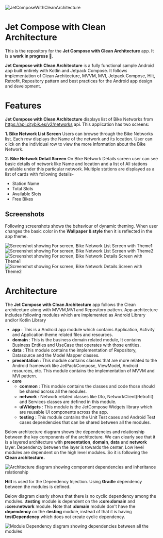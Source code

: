![JetComposeWithCleanArchitecture](docs/images/app_image.png "Jet Compose with Clean Architecture")

Jet Compose with Clean Architecture
===================================

This is the repository for the **Jet Compose with Clean Architecture** app. It is a **work in progress** 🚧.

**Jet Compose with Clean Architecture** is a fully functional sample Android app built entirely with Kotlin and Jetpack Compose. 
It follows implementation of Clean Architecture, MVVM, MVI, Jetpack Compose, Hilt, Retrofit, Repository pattern 
and best practices for the Android app design and development.

# Features

**Jet Compose with Clean Architecture** displays list of Bike Networks from https://api.citybik.es/v2/networks api.
This application has two screens:

**1. Bike Network List Screen**
Users can browse through the Bike Networks list. Each row displays the Name of the network and its location. 
User can click on the individual row to view the more information about the Bike Network.

**2. Bike Network Detail Screen**
On Bike Network Details screen user can see basic details of network like Name and location and a list of All 
stations available under this particular network. Multiple stations are displayed as a list of cards with following details-
- Station Name
- Total Slots
- Available Slots
- Free Bikes

## Screenshots
Following screenshots shows the behaviour of dynamic theming. When user changes the basic color in the **Wallpaper & style** then it is reflected in the app theme.

![Screenshot showing For screen, Bike Network List Screen with Theme1](docs/images/bike_networks_theme1.png "Screenshot showing For screen, Bike Network List Screen with Theme1")
![Screenshot showing For screen, Bike Network List Screen with Theme2](docs/images/bike_networks_theme2.png "Screenshot showing For screen, Bike Network List Screen with Theme2")
![Screenshot showing For screen, Bike Network Details Screen with Theme1](docs/images/bike_network_detail_theme1.png "Screenshot showing For screen, Bike Network Details Screen with Theme1")
![Screenshot showing For screen, Bike Network Details Screen with Theme2](docs/images/bike_network_detail_theme2.png "Screenshot showing For screen, Bike Network Details Screen with Theme2")


# Architecture

The **Jet Compose with Clean Architecture** app follows the Clean architecture along with MVVM,MVI and Repository pattern.
App architecture includes following modules which are implemented as Android Library and/or Kotlin Library
- **app** : This is a Android app module which contains Application, Activity and Application theme related files and resources. 
- **domain** : This is the business domain related module, It contains Business Entities and UseCase that operates with those entities.
- **data** : This module contains the implementation of Repository, Datasource and the Model Mapper classes.
- **presentation** : This module contains classes that are more related to the Android framework like JetPackCompose, ViewModel, Android resources, etc. This module contains the implementation of MVVM and MVI pattern.
- **core**
  - **common** : This module contains the classes and code those should be shared across all the modules.
  - **network** : Network related classes like Dto, NetworkClient(Retrofit) and Services classes are defined in this module.
  - **uiWidgets** : This module is the JetCompose Widgets library which are reusable UI components across the app.
  - **testing** : This module contains the Unit Test cases and Android Test cases dependencies that can be shared between all the modules.

Below architecture diagram shows the dependencies and relationship between the key components of the architecture. We can clearly see that it is a layered architecture with **presentation**, **domain**, **data** and **network** layer.
Dependency between the layer is towards the center, Low level modules are dependent on the high level modules. So it is following the **Clean architecture.**

![Architecture diagram showing component dependencies and inheritance relationship](docs/images/architect_diagram.png "Architecture diagram showing component dependencies and inheritance relationship")

**Hilt** is used for the Dependency Injection. Using **Gradle** dependency between the modules is defined.

Below diagram clearly shows that there is no cyclic dependency among the modules. **:testing** module is dependent on the **:core:domain** and **:core:network** module. Note that **:domain** module don't have the **dependency** on the **:testing** module, instead of that it is having **testDependency** which does not create cyclic dependency.

![Module Dependency diagram showing dependencies between all the modules](docs/images/module_dependency_diagram.png "Module Dependency diagram showing dependencies between all the modules")

